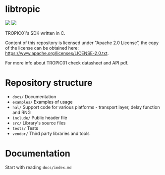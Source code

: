 # libtropic

![](https://github.com/tropicsquare/libtropic/actions/workflows/main.yml/badge.svg) ![](https://tropic-gitlab.corp.sldev.cz/internal/sw-design/libtropic/badges/master/coverage.svg)

TROPIC01's SDK written in C.

Content of this repository is licensed under "Apache 2.0 License”, the copy of the license can be obtained here: https://www.apache.org/licenses/LICENSE-2.0.txt.

For more info about TROPIC01 check datasheet and API pdf.


# Repository structure
* `docs/` Documentation
* `examples/` Examples of usage
* `hal/` Support code for various platforms - transport layer, delay function and RNG
* `include/` Public header file
* `src/` Library's source files
* `tests/` Tests
* `vendor/` Third party libraries and tools

# Documentation

Start with reading `docs/index.md`
